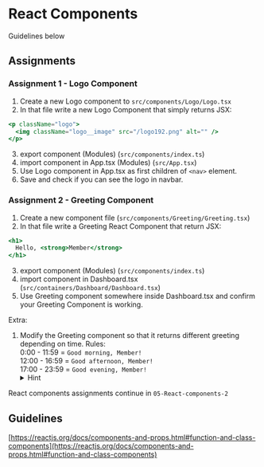 # React Components

Guidelines below

## Assignments

### Assignment 1 - Logo Component

1. Create a new Logo component to `src/components/Logo/Logo.tsx`
2. In that file write a new Logo Component that simply returns JSX:

```jsx
<p className="logo">
  <img className="logo__image" src="/logo192.png" alt="" />
</p>
```

3. export component (Modules) (`src/components/index.ts`)
4. import component in App.tsx (Modules) (`src/App.tsx`)
5. Use Logo component in App.tsx as first children of `<nav>` element.
6. Save and check if you can see the logo in navbar.

### Assignment 2 - Greeting Component

1. Create a new component file (`src/components/Greeting/Greeting.tsx`)
2. In that file write a Greeting React Component that return JSX:

```jsx
<h1>
  Hello, <strong>Member</strong>
</h1>
```

3. export component (Modules) (`src/components/index.ts`)
4. import component in Dashboard.tsx (`src/containers/Dashboard/Dashboard.tsx`)
5. Use Greeting component somewhere inside Dashboard.tsx and confirm your Greeting Component is working.

Extra:

1. Modify the Greeting component so that it returns different greeting depending on time.
   Rules: <br />
   0:00 - 11:59 = `Good morning, Member!` <br />
   12:00 - 16:59 = `Good afternoon, Member!` <br />
   17:00 - 23:59 = `Good evening, Member!`<br />
   <details>
    <summary>Hint</summary>
    How to get current hours:
    https://www.w3schools.com/js/js_date_methods.asp]
    </details>

React components assignments continue in `05-React-components-2`

## Guidelines

[https://reactjs.org/docs/components-and-props.html#function-and-class-components](https://reactjs.org/docs/components-and-props.html#function-and-class-components)
